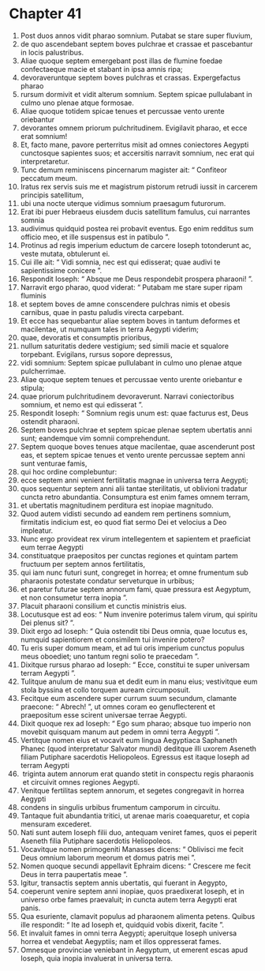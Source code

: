 # Chapter 41
1. Post duos annos vidit pharao somnium. Putabat se stare super fluvium,
2. de quo ascendebant septem boves pulchrae et crassae et pascebantur in locis palustribus.
3. Aliae quoque septem emergebant post illas de flumine foedae confectaeque macie et stabant in ipsa amnis ripa;
4. devoraveruntque septem boves pulchras et crassas. Expergefactus pharao
5. rursum dormivit et vidit alterum somnium. Septem spicae pullulabant in culmo uno plenae atque formosae.
6. Aliae quoque totidem spicae tenues et percussae vento urente oriebantur
7. devorantes omnem priorum pulchritudinem. Evigilavit pharao, et ecce erat somnium!
8. Et, facto mane, pavore perterritus misit ad omnes coniectores Aegypti cunctosque sapientes suos; et accersitis narravit somnium, nec erat qui interpretaretur.
9. Tunc demum reminiscens pincernarum magister ait: “ Confiteor peccatum meum.
10. Iratus rex servis suis me et magistrum pistorum retrudi iussit in carcerem principis satellitum,
11. ubi una nocte uterque vidimus somnium praesagum futurorum.
12. Erat ibi puer Hebraeus eiusdem ducis satellitum famulus, cui narrantes somnia
13. audivimus quidquid postea rei probavit eventus. Ego enim redditus sum officio meo, et ille suspensus est in patibulo ”.
14. Protinus ad regis imperium eductum de carcere Ioseph totonderunt ac, veste mutata, obtulerunt ei.
15. Cui ille ait: “ Vidi somnia, nec est qui edisserat; quae audivi te sapientissime conicere ”.
16. Respondit Ioseph: “ Absque me Deus respondebit prospera pharaoni! ”.
17. Narravit ergo pharao, quod viderat: “ Putabam me stare super ripam fluminis
18. et septem boves de amne conscendere pulchras nimis et obesis carnibus, quae in pastu paludis virecta carpebant.
19. Et ecce has sequebantur aliae septem boves in tantum deformes et macilentae, ut numquam tales in terra Aegypti viderim;
20. quae, devoratis et consumptis prioribus,
21. nullum saturitatis dedere vestigium; sed simili macie et squalore torpebant. Evigilans, rursus sopore depressus,
22. vidi somnium: Septem spicae pullulabant in culmo uno plenae atque pulcherrimae.
23. Aliae quoque septem tenues et percussae vento urente oriebantur e stipula;
24. quae priorum pulchritudinem devoraverunt. Narravi coniectoribus somnium, et nemo est qui edisserat ”.
25. Respondit Ioseph: “ Somnium regis unum est: quae facturus est, Deus ostendit pharaoni.
26. Septem boves pulchrae et septem spicae plenae septem ubertatis anni sunt; eandemque vim somnii comprehendunt.
27. Septem quoque boves tenues atque macilentae, quae ascenderunt post eas, et septem spicae tenues et vento urente percussae septem anni sunt venturae famis,
28. qui hoc ordine complebuntur:
29. ecce septem anni venient fertilitatis magnae in universa terra Aegypti;
30. quos sequentur septem anni alii tantae sterilitatis, ut oblivioni tradatur cuncta retro abundantia. Consumptura est enim fames omnem terram,
31. et ubertatis magnitudinem perditura est inopiae magnitudo.
32. Quod autem vidisti secundo ad eandem rem pertinens somnium, firmitatis indicium est, eo quod fiat sermo Dei et velocius a Deo impleatur.
33. Nunc ergo provideat rex virum intellegentem et sapientem et praeficiat eum terrae Aegypti
34. constituatque praepositos per cunctas regiones et quintam partem fructuum per septem annos fertilitatis,
35. qui iam nunc futuri sunt, congreget in horrea; et omne frumentum sub pharaonis potestate condatur serveturque in urbibus;
36. et paretur futurae septem annorum fami, quae pressura est Aegyptum, et non consumetur terra inopia ”.
37. Placuit pharaoni consilium et cunctis ministris eius.
38. Locutusque est ad eos: “ Num invenire poterimus talem virum, qui spiritu Dei plenus sit? ”.
39. Dixit ergo ad Ioseph: “ Quia ostendit tibi Deus omnia, quae locutus es, numquid sapientiorem et consimilem tui invenire potero?
40. Tu eris super domum meam, et ad tui oris imperium cunctus populus meus oboediet; uno tantum regni solio te praecedam ”.
41. Dixitque rursus pharao ad Ioseph: “ Ecce, constitui te super universam terram Aegypti ”.
42. Tulitque anulum de manu sua et dedit eum in manu eius; vestivitque eum stola byssina et collo torquem auream circumposuit.
43. Fecitque eum ascendere super currum suum secundum, clamante praecone: “ Abrech! ”, ut omnes coram eo genuflecterent et praepositum esse scirent universae terrae Aegypti.
44. Dixit quoque rex ad Ioseph: “ Ego sum pharao; absque tuo imperio non movebit quisquam manum aut pedem in omni terra Aegypti ”.
45. Vertitque nomen eius et vocavit eum lingua Aegyptiaca Saphaneth Phanec (quod interpretatur Salvator mundi) deditque illi uxorem Aseneth filiam Putiphare sacerdotis Heliopoleos.
Egressus est itaque Ioseph ad terram Aegypti
46. ­ triginta autem annorum erat quando stetit in conspectu regis pharaonis ­ et circuivit omnes regiones Aegypti.
47. Venitque fertilitas septem annorum, et segetes congregavit in horrea Aegypti
48. condens in singulis urbibus frumentum camporum in circuitu.
49. Tantaque fuit abundantia tritici, ut arenae maris coaequaretur, et copia mensuram excederet.
50. Nati sunt autem Ioseph filii duo, antequam veniret fames, quos ei peperit Aseneth filia Putiphare sacerdotis Heliopoleos.
51. Vocavitque nomen primogeniti Manasses dicens: “ Oblivisci me fecit Deus omnium laborum meorum et domus patris mei ”.
52. Nomen quoque secundi appellavit Ephraim dicens: “ Crescere me fecit Deus in terra paupertatis meae ”.
53. Igitur, transactis septem annis ubertatis, qui fuerant in Aegypto,
54. coeperunt venire septem anni inopiae, quos praedixerat Ioseph, et in universo orbe fames praevaluit; in cuncta autem terra Aegypti erat panis.
55. Qua esuriente, clamavit populus ad pharaonem alimenta petens. Quibus ille respondit: “ Ite ad Ioseph et, quidquid vobis dixerit, facite ”.
56. Et invaluit fames in omni terra Aegypti; aperuitque Ioseph universa horrea et vendebat Aegyptiis; nam et illos oppresserat fames.
57. Omnesque provinciae veniebant in Aegyptum, ut emerent escas apud Ioseph, quia inopia invaluerat in universa terra.
